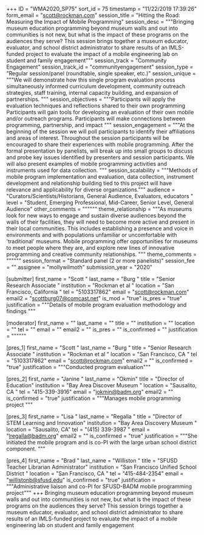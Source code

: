 +++
ID = "WMA2020_SP75"
sort_id = 75
timestamp = "11/22/2019 17:39:26"
form_email = "scott@rockman.com"
session_title = "Hitting the Road: Measuring the Impact of Mobile Programming"
session_desc = """Bringing museum education programming beyond museum walls and out into communities is not new, but what is the impact of these programs on the audiences they serve? This session brings together a museum educator, evaluator, and school district administrator to share results of an IMLS-funded project to evaluate the impact of a mobile engineering lab on student and family engagement"""
session_track = "Community Engagement"
session_track_id = "communityengagement"
session_type = "Regular session/panel (roundtable, single speaker, etc.)"
session_unique = """We will demonstrate how this single program evaluation process simultaneously informed curriculum development, community outreach strategies, staff training, internal capacity building, and expansion of partnerships. """
session_objectives = """Participants will apply the evaluation techniques and reflections shared to their own programming
Participants will gain tools for developing an evaluation of their own mobile and/or outreach programs.
Participants will make connections between programming, partnership, and impact
"""
session_engagement = """At the beginning of the session we will poll participants to identify their affiliations and areas of interest. Throughout the session participants will be encouraged to share their experiences with mobile programming.  After the formal presentation by panelists, will break up into small groups to discuss and probe key issues identified by presenters and session participants. We will also present examples of mobile programming activities and instruments used for data collection.  """
session_scalability = """Methods of mobile program implementation and evaluation, data collection, instrument development and relationship building tied to this project will have relevance and applicability for diverse organizations."""
audience = "Curators/Scientists/Historians, General Audience, Evaluators, educators "
level = "Student, Emerging Professional, Mid-Career, Senior Level, General Audience"
other_comments = """"""
theme_relationship = """As museums look for new ways to engage and sustain diverse audiences beyond the walls of their facilities, they will need to become more active and present in their local communities. This includes establishing a presence and voice in environments and with populations unfamiliar or uncomfortable with 'traditional' museums.  Mobile programming offer opportunities for museums to meet people where they are, and explore new lines of innovative programming and creative community relationships. """
theme_comments = """"""
session_format = "Standard panel (2 or more panelists)"
session_fee = ""
assignee = "mollywilmoth"
submission_year = "2020"

[submitter]
first_name = "Scott "
last_name = "Burg "
title = "Senior Research Associate "
institution = "Rockman et al "
location = "San Francisco, California "
tel = "5103317862"
email = "scott@rockman.com"
email2 = "scottburg07@comcast.net"
is_mod = "true"
is_pres = "true"
justification = """Details of mobile program evaluation methodology and findings """

[moderator]
first_name = ""
last_name = ""
title = ""
institution = ""
location = ""
tel = ""
email = ""
email2 = ""
is_pres = ""
is_confirmed = ""
justification = """"""

[pres_1]
first_name = "Scott "
last_name = "Burg "
title = "Senior Research Associate "
institution = "Rockman et al "
location = "San Francisco, CA "
tel = "5103317862"
email = "scott@rockman.com"
email2 = ""
is_confirmed = "true"
justification = """Conducted program evaluation"""

[pres_2]
first_name = "Janine "
last_name = "Okmin"
title = "Director of Education"
institution = "Bay Area Discover Museum "
location = "Sausalito, CA "
tel = "415-339-3916"
email = "jokmin@badm.org"
email2 = ""
is_confirmed = "true"
justification = """Manages mobile programming project """

[pres_3]
first_name = "Lisa "
last_name = "Regalla "
title = "Director of STEM Learning and Innovation"
institution = "Bay Area Discovery Museum "
location = "Sausalito, CA"
tel = "(415) 339-3987 "
email = "lregalla@badm.org"
email2 = ""
is_confirmed = "true"
justification = """She initiated the mobile program and is co-PI with the large urban school district component. """

[pres_4]
first_name = "Brad "
last_name = "Williston "
title = "SFUSD Teacher Librarian Administrator"
institution = "San Francisco Unified School District "
location = "San Francisco, CA "
tel = "415-484-2354"
email = "willistonb@sfusd.edu"
is_confirmed = "true"
justification = """Administrative liaison and co-PI for SFUSD-BADM mobile programming project"""
+++
Bringing museum education programming beyond museum walls and out into communities is not new, but what is the impact of these programs on the audiences they serve? This session brings together a museum educator, evaluator, and school district administrator to share results of an IMLS-funded project to evaluate the impact of a mobile engineering lab on student and family engagement